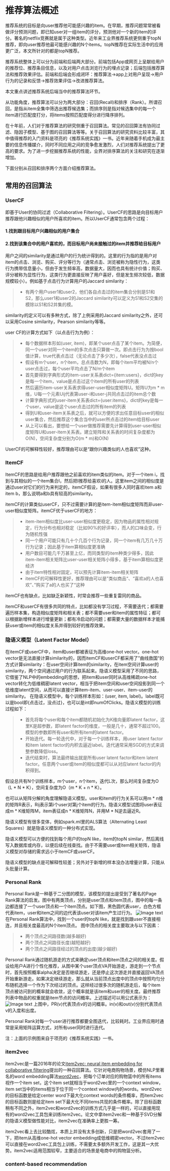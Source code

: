 # 推荐算法概述

推荐系统的目标是向user推荐他可能感兴趣的item。在早期，推荐问题常常被看做评分预测问题，即已知user对一组item的评分，预测他对一个新的item的评分。著名的netflix竞赛就是属于这种类型。近年来工业界推荐系统更侧重于topN推荐，即向user推荐他最可能感兴趣的N个items。topN推荐在实际生活中的应用更广泛，本文所针对的都是topN推荐。

推荐系统整体上可以分为前端和后端两大部分。前端包括App或网页上呈献给用户的推荐位、推荐条目信息，以及对用户点击浏览行为的埋点记录；后端包括推荐算法和推荐效果评估。前端和后端会形成闭环：推荐算法->app上对用户呈现->用户行为的记录和反馈->推荐效果评估->改进推荐算法。

本文重点讲述推荐系统后端当中的推荐算法环节。

从功能角度，推荐算法可以分为两大部分：召回(Recall)和排序（Rank）。所谓召回，是指从item全集中筛选出推荐候选集；而排序则是指对候选集中的每一个item进行匹配度打分，将items按照匹配度得分进行降序排列。

在十年前，人们对于推荐算法的研究侧重于召回算法。常见的召回算法有协同过滤、隐因子模型、基于图的召回算法等等。关于召回算法的研究资料比较丰富，其中值得推荐的入门资料是项亮的《推荐系统实践》一书。近年来随着手机成为最主要的信息传播媒介，同时不同应用之间的竞争愈发激烈，人们对推荐系统提出了更高的要求。为了进一步挖掘推荐系统的性能，业界对排序算法的关注和研究在逐渐增加。

下面分别从召回和排序两个方面介绍推荐算法。

## 常用的召回算法

### UserCF 
即基于User的协同过滤（Collaborative Filtering）。UserCF的思路是向目标用户推荐跟他兴趣相似的用户所喜欢的item。所以UserCF通常包含两个过程：
#### 1.找到跟目标用户兴趣相似的用户集合
#### 2.找到该集合中的用户喜欢的，而目标用户尚未接触过的item并推荐给目标用户

用户之间的similarity是通过用户的行为统计得到的。这里的行为指的是用户对item的点击、浏览、购买、评分等行为（通常点击、浏览被称为隐性行为，这类行为携带信息量小，但由于发生频率高，数据量大，因而也具有统计价值；购买、评分被称为显性行为，这类行为更直接反映了用户喜好，但是发生频次较低，数据规模较小）。例如基于点击行为计算用户的Jaccard similarity：
>* 有两个用户user1和user2，他们各自点击过的item集合分别是S1和S2，那么user1和user2的Jaccard similarity可以定义为S1和S2交集的模除以S1和S2并集的模。

similarity的定义可以有多种方式，除了上例采用的Jaccard similarity之外，还可以采用Cosine similarity，Pearson similarity等等。

user CF的计算方式如下（以点击行为为例）：
>* 每个数据样本形如(user, item)，即某个user点击了某个item。为简便，同一个user对同一个item的多次点击只算做一次。即点击行为为按bool值计算，true代表点击过（无论点击了多少次），false代表没点击过
>* 假设有m个user，n个item，总点击数为N，即每个item平均被N/n个user点击过，每个user平均点击了N/m个item
>* 首先要得到字典形式的item-user关系表dict={item:users}，dict的key是每一个item，value是点击过这个item的所有user的列表
>* 然后遍历item-user关系表求得user-user相似度矩阵U。矩阵U为m * m维，U每一个元素Uij代表第user-i和user-j共同点击过的item总个数
>* 计算字典形式的user-item关系表dict={user:items}，dict的key是每一个user，value是这个user点击过的所有item的列表
>* 得到U和user-item关系表之后，就可以方便的求出任意目标user的相似user集合，然后推荐这个集合当中的user所点击过的item给目标user
>* 从上可以看出，要想给一个user做推荐需要先计算得到user-user相似度矩阵U和user-item关系表。建立矩阵和关系表的时间复杂度都为O(N)，空间复杂度分别为O(m * m)和O(N)

UserCF的可解释性较好，推荐理由可以是“跟你兴趣类似的人也喜欢”这种。

### ItemCF
ItemCF的思路是给用户推荐跟他之前喜欢的item类似的item。对于一个item i，找到与其相似的一个item集合I，然后把I推荐给喜欢i的人。这里item之间的相似度是通过user对它们的行为来判定的，itemCF假设，如果有很多人同时喜欢item a和item b，那么说明a和b具有较高的similarity。

itemCF的计算类似userCF，只不过需要计算的是item-item相似度矩阵而非user-user相似度矩阵。itemCF优于userCF的地方：

>* item-item相似度比user-user相似度更稳定，因为物品的属性相对规定，行为分布也相对稳定（比如90%的好评率），而人的口味会变，行为随机性强
>* 同一个用户可能只有几十个几百个行为记录，同一个item有几万几十万行为记录；因此基于item算相似度更准确
>* 用户数目可能几千万甚至上亿，而同类型的item种类少得多，因此item-item相关矩阵比user-user相关矩阵小得多，基于item算相似度更经济
>* 由于item特性相对固定，可以预先计算item-item相关矩阵
>* itemCF的可解释性更好，推荐理由可以是”类似商品“、“喜欢a的人也喜欢”、”购买了a的人也买了“这种

itemCF也有缺点，比如缺乏新颖性，时常会推荐一些重复雷同的商品。

itemCF和userCF有很多共同的特点，比如都没有学习过程，不需要迭代；都需要遍历样本集，构造相似度矩阵和相关表；都不需要user和item的属性特征；都可以根据新增样本进行增量更新；都有冷启动的问题；都需要大量的数据样本才能捕获user或item的相似度关系并得到较好的推荐效果。

### 隐语义模型（Latent Factor Model）
在itemCF或userCF中，item和user都被表征为高维one-hot vector。one-hot vector是无法直接计算similarity的，因而itemCF和userCF都采用了”曲线救国“的方式计算similarity：在user空间计算item的similarity，在item空间计算user的similarity，两个空间通过用户的行为联系起来。隐语义模型采用了不同的思路，它借鉴了NLP中的embedding的思想，把item和user同时从高维稀疏one-hot vector转化为低维稠密latent vector，相当于把item空间和user空间投影到同一个低维度latent空间，从而可以直接计算item-item、user-user、item-user的similarity。
在隐语义模型中，每个训练样本形如：(user, item, label)。label既可以是bool即{点击过，没点过}，也可以是int即numOfClicks。隐语义模型的训练过程如下：
>* 首先将每个user和每个item都随机初始化为K维向量即latent factor，这里K是超参数，即latent factor的维度，一般是几十，通常不超过100。模型的参数即所有user和所有item的latent factor。
>* 开始迭代。每一轮迭代中，对于每一个训练样本，用user latent factor和item latent factor的内积去逼近label。迭代通常采用SGD的方式来调整参数降低loss。
>* 迭代结束时，算法最终输出就是所有user latent factor和item latent factor。任意两个user或item的相似度都可以从对应latent factor的内积得到。

假设总共有N个训练样本，m个user，n个item，迭代L次，那么时间复杂度为O（L * N * K），空间复杂度为O（m * K + n * K）。

也可以从矩阵分解的角度理解隐语义模型。user和item的行为关系可以用m * n维的矩阵R表示，Rij表示第i个user对第j个item的行为。隐语义模型试图将user表征成m * K维矩阵M，item表征成n * K维矩阵N，并用M * N逆去逼近R。 

隐语义模型有很多变体，例如spark.ml里的ALS算法（Alternating Least Squares）就是隐语义模型的一种分布式实现。

隐语义模型可以方便的找到每个用户的topN like，item的topN similar，然后离线写入数据库或内存，以便后续在线查找。由于不需要user或item相关矩阵，隐语义模型对存储的需求远小于itemCF或userCF。

隐语义模型的缺点是可解释性较差；另外对于新增的样本没办法增量计算，只能从头批量计算。

### Personal Rank
Personal Rank是一种基于二分图的模型，该模型的提出是受到了著名的Page Rank算法的启发。图中有两类顶点，分别是user顶点和item顶点，图中的每一条边都连接了一个user顶点和一个item顶点。如下图，黑色圆代表user，白色方框代表item，user和item之间的边代表该user对该item产生过行为。
![Image text](https://github.com/pengxiaoo/recommender-system/blob/master/imgs/personal_rank.png)
在Personal Rank算法中，找到一个user的topN like，就是找到跟user不直接相连，并且相关度最高的N个item顶点。
图中顶点的相关度主要取决与以下因素： 
>* 两个顶点之间路径数(越多越好) 
>* 两个顶点之间路径长度(越短越好) 
>* 两个顶点之间路径经过的顶点的出度(越少越好) 

Personal Rank通过随机游走的方式来确定user顶点和item顶点之间的相关度。假设给用户A进行个性化推荐，从图中某个user顶点VA开始游走，游走到一个节点时，首先按照概率alpha决定是否继续游走，还是停止这次游走并直接返回VA顶点开始重新游走。如果决定继续游走，那么就从当前顶点出度中的顶点中按照均匀分布随机选择一个作为下次经过的顶点。这样经过很多次的随机游走后，每个item顶点被访问到的概率就会收敛，这个概率就是该item和user的相关度。最终推荐列表中物品的权重就是item节点的访问概率。上述描述可以用公式表示为：
![Image text](https://github.com/pengxiaoo/recommender-system/blob/master/imgs/personal_rank_formula.png)
上图中，PR(v)代表顶点v的访问概率。in(v)和out(v)分别代表顶点v的入度和出度。

Personal Rank对每一个user进行推荐都要全图迭代，比较耗时。工业界应用时通常是采用矩阵运算方式，对所有user同时进行迭代。

注：上面的示例图来自于项亮的《推荐系统实践》一书。

### item2vec
item2vec是一篇2016年的论文[item2vec: neural item embedding for collaborative filtering][1]提出的一种召回算法。它针对电商购物场景，模仿NLP里著名的word embedding算法[word2vec][2]，把每个订单对应的购物篮中的所有items视作一个item set，这个item set就相当于word2vec里的一个context window，item set当中的items相当于位于同一个context window内的words。word2vec的目标函数是给定center word下最大化context words的条件概率，而item2vec的目标函数则是给定item set下最大化不同items共现的条件概率。除了目标函数稍有不同之外，item2vec和word2vec的训练方式几乎是一样的，可以直接用现有的word2vec工具包来训练item2vec。论文中拿item2vec和一种基于SVD分解的隐语义模型做性能对比，item2vec在准确率上更胜一筹。

item2vec看上去比较酷炫，本质上并没有太多创新，只是把word2vec套用了一下，把item从高维one-hot vector embedding成低维稠密vector。不过item2vec可以直接在word2vec工具包上训练，不需要太多额外开发工作，这是其一大优势。item2vec适用范围较窄，主要适合的场景是电商中的购物篮分析。

[1]:https://arxiv.org/pdf/1603.04259.pdf
[2]:https://papers.nips.cc/paper/5021-distributed-representations-of-words-and-phrases-and-their-compositionality.pdf

### content-based recommendation

